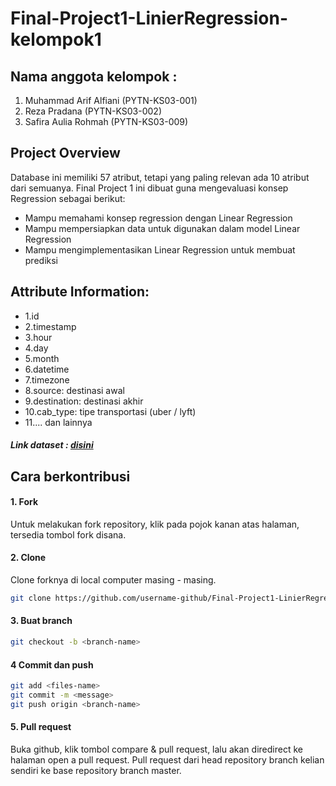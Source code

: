 # Final-Project1-LinierRegression-kelompok1
## Nama anggota kelompok :
1. Muhammad Arif Alfiani (PYTN-KS03-001)
2. Reza Pradana (PYTN-KS03-002)
3. Safira Aulia Rohmah (PYTN-KS03-009)
## Project Overview
Database ini memiliki 57 atribut, tetapi yang paling relevan ada 10 atribut dari semuanya.
Final Project 1 ini dibuat guna mengevaluasi konsep Regression sebagai berikut:
* Mampu memahami konsep regression dengan Linear Regression
* Mampu mempersiapkan data untuk digunakan dalam model Linear Regression
* Mampu mengimplementasikan Linear Regression untuk membuat prediksi
## Attribute Information:
- 1.id
- 2.timestamp
- 3.hour
- 4.day
- 5.month
- 6.datetime
- 7.timezone
- 8.source: destinasi awal
- 9.destination: destinasi akhir
- 10.cab_type: tipe transportasi (uber / lyft)
- 11.... dan lainnya
##### Link dataset : <a href="https://www.kaggle.com/brllrb/uber-and-lyft-dataset-boston-ma"><b> disini</b></a>



## Cara berkontribusi
#### 1. Fork
Untuk melakukan fork repository, klik pada pojok kanan atas halaman, tersedia tombol fork disana.
#### 2. Clone
Clone forknya di local computer masing - masing.
```sh
git clone https://github.com/username-github/Final-Project1-LinierRegression-kelompok1.git
```
#### 3. Buat branch
```sh
git checkout -b <branch-name>
```

#### 4 Commit dan push
```sh
git add <files-name>
git commit -m <message>
git push origin <branch-name>
```
####  5. Pull request
Buka github, klik tombol compare & pull request, lalu akan diredirect ke halaman open a pull request. Pull request dari head repository branch kelian sendiri ke base repository branch master.
